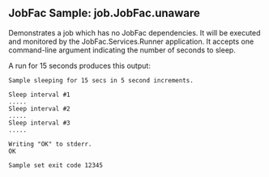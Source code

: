 ﻿
## JobFac Sample: job.JobFac.unaware

Demonstrates a job which has no JobFac dependencies. It will be executed and monitored by the JobFac.Services.Runner application. It accepts one command-line argument indicating the number of seconds to sleep.

A run for 15 seconds produces this output:

```
Sample sleeping for 15 secs in 5 second increments.

Sleep interval #1
.....
Sleep interval #2
.....
Sleep interval #3
.....

Writing "OK" to stderr.
OK

Sample set exit code 12345
```

